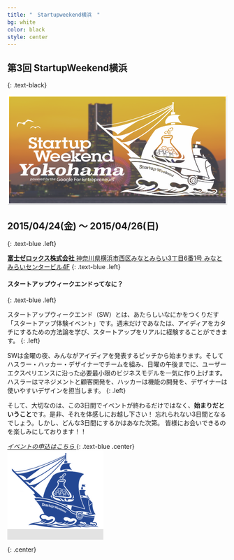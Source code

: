 ```yaml
---
title: "　Startupweekend横浜　"
bg: white
color: black
style: center
---
```


## **第3回 StartupWeekend横浜**
{: .text-black}

<img src="img/home/swy_main2.png">

## **2015/04/24(金) 〜 2015/04/26(日)**
{: .text-blue .left}

<i class="fa fa-map-marker text-navy fa-2x"></i>
[**富士ゼロックス株式会社** 神奈川県横浜市西区みなとみらい3丁目6番1号 みなとみらいセンタービル4F](http://www.fujixerox.co.jp/solution/cvi_center/access.html)
{: .text-blue .left}

#### スタートアップウィークエンドってなに？
{: .text-blue .left}

スタートアップウィークエンド（SW）とは、あたらしいなにかをつくりだす「スタートアップ体験イベント」です。週末だけであなたは、アイディアをカタチにするための方法論を学び、スタートアップをリアルに経験することができます。
{: .left}

SWは金曜の夜、みんながアイディアを発表するピッチから始まります。そしてハスラー・ハッカー・デザイナーでチームを組み、日曜の午後までに、ユーザーエクスペリエンスに沿った必要最小限のビジネスモデルを一気に作り上げます。ハスラーはマネジメントと顧客開発を、ハッカーは機能の開発を、デザイナーは使いやすいデザインを担当します。
{: .left}


そして、大切なのは、この3日間でイベントが終わるだけではなく、**始まりだということ**です。是非、それを体感しにお越し下さい！
忘れられない3日間となるでしょう。しかし、どんな3日間にするかはあなた次第。
皆様にお会いできるのを楽しみにしております！！


<a href="https://swyokohama.doorkeeper.jp/events/21516">
<i class="fa fa-arrow-circle-down fa-2x text-navy">
イベントの申込はこちら
</i>
</a>
{: .text-blue .center}
<span class="fa-stack subtlecircle" style="font-size:100px; background:rgba(0,0,0,0.1)">
<a href="https://swyokohama.doorkeeper.jp/events/21516">
  <img src="/img/home/swy_navy.png">
  </a>
</span>

{: .center}